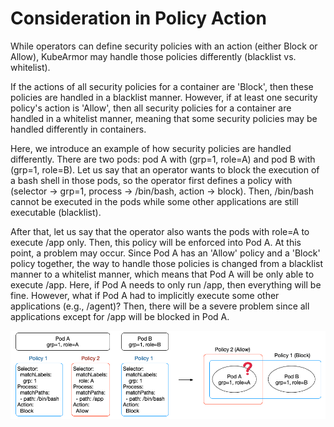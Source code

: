 # Consideration in Policy Action

While operators can define security policies with an action \(either Block or Allow\), KubeArmor may handle those policies differently \(blacklist vs. whitelist\).

If the actions of all security policies for a container are 'Block', then these policies are handled in a blacklist manner. However, if at least one security policy's action is 'Allow', then all security policies for a container are handled in a whitelist manner, meaning that some security policies may be handled differently in containers.

Here, we introduce an example of how security policies are handled differently. There are two pods: pod A with \(grp=1, role=A\) and pod B with \(grp=1, role=B\). Let us say that an operator wants to block the execution of a bash shell in those pods, so the operator first defines a policy with \(selector → grp=1, process → /bin/bash, action → block\). Then, /bin/bash cannot be executed in the pods while some other applications are still executable \(blacklist\).

After that, let us say that the operator also wants the pods with role=A to execute /app only. Then, this policy will be enforced into Pod A. At this point, a problem may occur. Since Pod A has an 'Allow' policy and a 'Block' policy together, the way to handle those policies is changed from a blacklist manner to a whitelist manner, which means that Pod A will be only able to execute /app. Here, if Pod A needs to only run /app, then everything will be fine. However, what if Pod A had to implicitly execute some other applications \(e.g., /agent\)? Then, there will be a severe problem since all applications except for /app will be blocked in Pod A.

![Action Conflict](../resources/policy_action_conflict.png)
